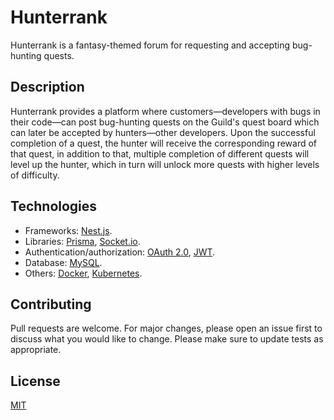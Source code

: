 # Hunterrank

Hunterrank is a fantasy-themed forum for requesting and accepting bug-hunting quests.

## Description

Hunterrank provides a platform where customers—developers with bugs in their code—can post bug-hunting quests on the Guild's quest board which can later be accepted by hunters—other developers. Upon the successful completion of a quest, the hunter will receive the corresponding reward of that quest, in addition to that, multiple completion of different quests will level up the hunter, which in turn will unlock more quests with higher levels of difficulty.

## Technologies

- Frameworks: [Nest.js](https://nestjs.com/).
- Libraries: [Prisma](https://www.prisma.io/), [Socket.io](https://socket.io/).
- Authentication/authorization: [OAuth 2.0](https://developers.google.com/identity/protocols/oauth2), [JWT](https://jwt.io/introduction).
- Database: [MySQL](https://www.mysql.com/).
- Others: [Docker](https://www.docker.com/), [Kubernetes](https://kubernetes.io/).

## Contributing

Pull requests are welcome. For major changes, please open an issue first to discuss what you would like to change. Please make sure to update tests as appropriate.

## License

[MIT](https://choosealicense.com/licenses/mit/)
